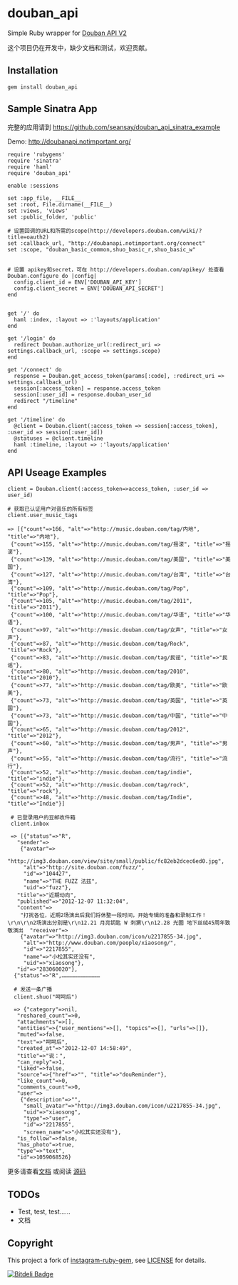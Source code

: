 # douban_api

Simple Ruby wrapper for [Douban API V2](http://developers.douban.com/wiki/?title=api_v2)

这个项目仍在开发中，缺少文档和测试，欢迎贡献。
## Installation
    gem install douban_api


## Sample Sinatra App

完整的应用请到 https://github.com/seansay/douban_api_sinatra_example

Demo: http://doubanapi.notimportant.org/

    require 'rubygems'
    require 'sinatra'
    require 'haml'
    require 'douban_api'

    enable :sessions

    set :app_file, __FILE__
    set :root, File.dirname(__FILE__)
    set :views, 'views'
    set :public_folder, 'public'

    # 设置回调的URL和所需的scope(http://developers.douban.com/wiki/?title=oauth2)
    set :callback_url, "http://doubanapi.notimportant.org/connect"
    set :scope, "douban_basic_common,shuo_basic_r,shuo_basic_w"


    # 设置 apikey和secret，可在 http://developers.douban.com/apikey/ 处查看
    Douban.configure do |config|
      config.client_id = ENV['DOUBAN_API_KEY']
      config.client_secret = ENV['DOUBAN_API_SECRET']
    end


    get '/' do
      haml :index, :layout => :'layouts/application'
    end

    get '/login' do
      redirect Douban.authorize_url(:redirect_uri => settings.callback_url, :scope => settings.scope)
    end

    get '/connect' do
      response = Douban.get_access_token(params[:code], :redirect_uri => settings.callback_url)
      session[:access_token] = response.access_token
      session[:user_id] = response.douban_user_id
      redirect "/timeline"
    end

    get '/timeline' do
      @client = Douban.client(:access_token => session[:access_token], :user_id => session[:user_id])
      @statuses = @client.timeline
      haml :timeline, :layout => :'layouts/application'
    end

## API Useage Examples

    client = Douban.client(:access_token=>access_token, :user_id => user_id)

    # 获取已认证用户对音乐的所有标签
    client.user_music_tags

    => [{"count"=>166, "alt"=>"http://music.douban.com/tag/内地", "title"=>"内地"},
     {"count"=>155, "alt"=>"http://music.douban.com/tag/摇滚", "title"=>"摇滚"},
     {"count"=>139, "alt"=>"http://music.douban.com/tag/美国", "title"=>"美国"},
     {"count"=>127, "alt"=>"http://music.douban.com/tag/台湾", "title"=>"台湾"},
     {"count"=>109, "alt"=>"http://music.douban.com/tag/Pop", "title"=>"Pop"},
     {"count"=>105, "alt"=>"http://music.douban.com/tag/2011", "title"=>"2011"},
     {"count"=>100, "alt"=>"http://music.douban.com/tag/华语", "title"=>"华语"},
     {"count"=>97, "alt"=>"http://music.douban.com/tag/女声", "title"=>"女声"},
     {"count"=>87, "alt"=>"http://music.douban.com/tag/Rock", "title"=>"Rock"},
     {"count"=>83, "alt"=>"http://music.douban.com/tag/民谣", "title"=>"民谣"},
     {"count"=>80, "alt"=>"http://music.douban.com/tag/2010", "title"=>"2010"},
     {"count"=>77, "alt"=>"http://music.douban.com/tag/欧美", "title"=>"欧美"},
     {"count"=>73, "alt"=>"http://music.douban.com/tag/英国", "title"=>"英国"},
     {"count"=>73, "alt"=>"http://music.douban.com/tag/中国", "title"=>"中国"},
     {"count"=>65, "alt"=>"http://music.douban.com/tag/2012", "title"=>"2012"},
     {"count"=>60, "alt"=>"http://music.douban.com/tag/男声", "title"=>"男声"},
     {"count"=>55, "alt"=>"http://music.douban.com/tag/流行", "title"=>"流行"},
     {"count"=>52, "alt"=>"http://music.douban.com/tag/indie", "title"=>"indie"},
     {"count"=>52, "alt"=>"http://music.douban.com/tag/rock", "title"=>"rock"},
     {"count"=>48, "alt"=>"http://music.douban.com/tag/Indie", "title"=>"Indie"}]  
     
     # 已登录用户的豆邮收件箱
     client.inbox
     
     => [{"status"=>"R",
       "sender"=>
        {"avatar"=>
          "http://img3.douban.com/view/site/small/public/fc82eb2dcec6ed0.jpg",
         "alt"=>"http://site.douban.com/fuzz/",
         "id"=>"104427",
         "name"=>"THE FUZZ 法兹",
         "uid"=>"fuzz"},
       "title"=>"近期动向",
       "published"=>"2012-12-07 11:32:04",
       "content"=>
        "打扰各位，近期2场演出后我们将休整一段时间，开始专辑的准备和录制工作！\r\n\r\n2场演出分别是\r\n12.21 月亮钥匙 W 刺猬\r\n12.28 光圈 地下丝绒45周年致敬演出  "receiver"=>
        {"avatar"=>"http://img3.douban.com/icon/u2217855-34.jpg",
         "alt"=>"http://www.douban.com/people/xiaosong/",
         "id"=>"2217855",
         "name"=>"小松其实还没有",
         "uid"=>"xiaosong"},
       "id"=>"283060020"},
      {"status"=>"R",………………………………
     
      # 发送一条广播
      client.shuo("呵呵后")
      
      => {"category"=>nil,
       "reshared_count"=>0,
       "attachments"=>[],
       "entities"=>{"user_mentions"=>[], "topics"=>[], "urls"=>[]},
       "muted"=>false,
       "text"=>"呵呵后",
       "created_at"=>"2012-12-07 14:58:49",
       "title"=>"说：",
       "can_reply"=>1,
       "liked"=>false,
       "source"=>{"href"=>"", "title"=>"douReminder"},
       "like_count"=>0,
       "comments_count"=>0,
       "user"=>
        {"description"=>"",
         "small_avatar"=>"http://img3.douban.com/icon/u2217855-34.jpg",
         "uid"=>"xiaosong",
         "type"=>"user",
         "id"=>"2217855",
         "screen_name"=>"小松其实还没有"},
       "is_follow"=>false,
       "has_photo"=>true,
       "type"=>"text",
       "id"=>1059068526}
       
更多请查看[文档](http://rdoc.info/github/seansay/douban_api/master/frames) 或阅读 [源码](https://github.com/seansay/douban_api/tree/master/lib/douban_api/client)
     
## TODOs

* Test, test, test……
* 文档

## Copyright
This project a fork of [instagram-ruby-gem](https://github.com/Instagram/instagram-ruby-gem),  see [LICENSE](https://github.com/seansay/douban_api/blob/master/LICENSE.md) for details.

[![Bitdeli Badge](https://d2weczhvl823v0.cloudfront.net/seansay/douban_api/trend.png)](https://bitdeli.com/free "Bitdeli Badge")

